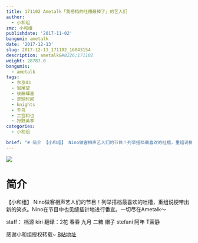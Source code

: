 ```yaml
---
title: 171102 Ametalk「我搭档的吐槽最棒了」的艺人们
author:
  - 小和组
zmz: 小和组
publishdate: '2017-11-02'
bangumi: ametalk
date: '2017-12-13'
slug: 2017-12-13_171102_16043154
description: ametalk&#8226;171102
weight: 28787.0
bangumis:
  - ametalk
tags:
  - 东京03
  - 岩尾望
  - 後藤輝基
  - 足球时间
  - knights
  - 千鸟
  - 二宫和也
  - 狩野英孝
categories:
  - 小和组

brief: "# 简介 【小和组】 Nino做客相声艺人们的节目！列举搭档最喜欢的吐槽，重组说梗带出新的笑点。Nino在节目中也见缝插针地进行番宣。一切尽在Ametalk～ staff： 档源 kiri 翻译：2花 春春 九月 二糖 帽子 stefani 阿年 T菌静 感谢小和组授权转载~"
---
```


![](https://i.imgur.com/9SR3vut.jpg)


# 简介  

【小和组】
Nino做客相声艺人们的节目！列举搭档最喜欢的吐槽，重组说梗带出新的笑点。Nino在节目中也见缝插针地进行番宣。一切尽在Ametalk～

staff：
档源 kiri
翻译：2花 春春 九月 二糖 帽子 stefani 阿年 T菌静


感谢小和组授权转载~ [B站地址](https://www.bilibili.com/video/av16043154/)
